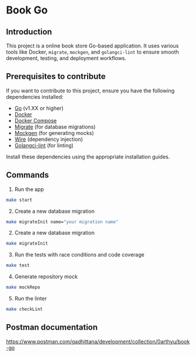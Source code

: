 # Book Go


## Introduction
This project is a online book store Go-based application. It uses various tools like Docker, `migrate`, `mockgen`, and `golangci-lint` to ensure smooth development, testing, and deployment workflows.

## Prerequisites to contribute

If you want to contribute to this project, ensure you have the following dependencies installed:

- [Go](https://golang.org/dl/) (v1.XX or higher)
- [Docker](https://docs.docker.com/get-docker/)
- [Docker Compose](https://docs.docker.com/compose/install/)
- [Migrate](https://github.com/golang-migrate/migrate) (for database migrations)
- [Mockgen](https://github.com/golang/mock) (for generating mocks)
- [Wire](https://github.com/google/wire) (dependency injection)
- [Golangci-lint](https://golangci-lint.run/usage/install/) (for linting)

Install these dependencies using the appropriate installation guides.

## Commands
1. Run the app
```bash
make start
```

2. Create a new database migration
```bash
make migrateInit name="your migration name"
```

2. Create a new database migration
```bash
make migrateInit
```

3. Run the tests with race conditions and code coverage
```bash
make test
```

4. Generate repository mock
```bash
make mockRepo
```

5. Run the linter
```bash
make checkLint
```

## Postman documentation
https://www.postman.com/gadhittana/development/collection/0arthyu/book-go